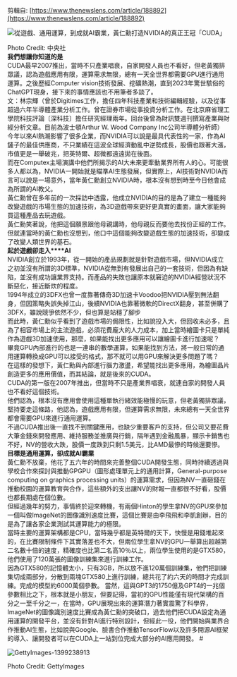 剪輯自: [https://www.thenewslens.com/article/188892](https://www.thenewslens.com/article/188892)

![從遊戲、通用運算，到成就AI霸業，黃仁勳打造NVIDIA的真正王冠「CUDA」](Exported%20image%2020241106113541-0.jpeg)

Photo Credit: 中央社  
**我們想讓你知道的是**  
CUDA最早2007推出，當時不只產業唱衰，自家開發人員也不看好，但老黃獨排眾議，認為遊戲應用有限，運算需求無限，總有一天全世界都需要GPU進行通用運算。之後歷經Computer vision技術發展、挖礦熱潮，直到2023年驚世駭俗的ChatGPT現身，接下來的事情應該也不用筆者多談了。  
文：林宗輝（曾於Digitimes工作，擔任四年科技產業和技術編輯經驗，以及從事超過六年半導體產業分析工作。曾在證券市場從事投資分析工作。在北京麻省理工學院科技評論〔深科技〕擔任研究經理兩年。回台後曾為財訊雙週刊撰寫產業與財經分析文章。目前為波士頓Arthur W. Wood Company Inc公司半導體分析師）  
今年以來AI熱潮影響了很多企業，而NVIDIA可以說是最具代表性的一家，作為AI鏟子的最佳供應商，不只業績在這波全球經濟動亂中逆勢成長，股價也跟著大漲，市值更是一舉破兆，把英特爾、超微都遠遠拋在後面。  
而在Computex主場演講中他們所揭示的AI大未來更牽動業界所有人的心。可能很多人都以為，NVIDIA一開始就是瞄準AI生態發展，但實際上，AI技術對NVIDIA而言可以說是一場意外，當年黃仁勳創立NVIDIA時，根本沒有想到時至今日他會成為所謂的AI教父。  
黃仁勳曾在多年前的一次採訪中透露，他成立NVIDIA的目的是為了建立一種能夠改變遊戲的市場生態的加速技術，為3D遊戲帶來更好更真實的畫面，讓大家能夠買這種產品去玩遊戲。  
黃仁勳笑著說，他把這個願景跟他母親講時，他母親反而要他去找份正經的工作。  
但就連當時的黃仁勳也沒想到，他口中這個能夠改變遊戲生態的加速技術，卻變成了改變人類世界的基石。  
**起於遊戲卻走入****AI**  
NVIDIA創立於1993年，從一開始的產品規劃就是針對遊戲市場，但NVIDIA成立之初並沒有所謂的3D標準，NVIDIA從無到有發展出自己的一套技術，但因為有缺陷，並沒有成功讓業界支持。而產品的失敗也讓原本就窘迫的NVIDIA經營狀況不斷惡化，接近斷炊的程度。  
1994年成立的3DFX也曾一度靠著傳奇3D加速卡Voodoo把NVIDIA壓到無法翻身，但因策略失誤失掉江山，後續NVIDIA也靠著微軟的DirectX翻身，甚至併購了3DFX，雖說競爭依然不少，但也算是站穩了腳步  
而此時，黃仁勳似乎看到了遊戲市場的侷限性，比如說投入大，但回收未必多，且為了相容市場上的主流遊戲，必須花費龐大的人力成本，加上當時繪圖卡只是單純作為遊戲3D加速使用，那麼，如果能找出更多應用可以讓繪圖卡進行加速呢？  
畢竟GPU內部進行的也是一連串的數學運算，如果能找到方法，將一般日常的通用運算轉換成GPU可以接受的格式，那不就可以用GPU來解決更多問題了嗎？  
在這樣的發想下，黃仁勳與內部進行腦力激盪，希望能找出更多應用，為繪圖晶片創造更多的應用價值，而其結論，就是後來的CUDA。  
CUDA的第一版在2007年推出，但當時不只是產業界唱衰，就連自家的開發人員也不看好這個技術。  
他們認為，根本沒有應用會使用這種單執行緒效能極慢的玩意，但老黃獨排眾議，堅持要走這條路，他認為，遊戲應用有限，但運算需求無限，未來總有一天全世界都會需要GPU來進行通用運算。  
不過CUDA推出後一直找不到關鍵應用，也缺少重要客戶的支持，但公司又要花費大筆金錢來開發應用、維持服務並推廣與行銷，隔年遇到金融風暴，顯示卡銷售也不好，NV的營收大跌，股價一度跌到只剩1.5美元，比AMD最慘的時候還要慘。  
**目標是通用運算，卻成就****AI****霸業**  
黃仁勳不放棄，他花了五六年的時間來完善整個CUDA開發生態，同時持續透過與學校合作來探討與推動GPGPU（圖形處理單元上的通用計算，General-purpose computing on graphics processing units）的運算需求，但因為NV一直砸錢在推動校園的運算教育與合作，這些額外的支出讓NV的財報一直都很不好看，股價也都長期處在個位數。  
但經過幾年的努力，事情終於迎來轉機，有兩個Hinton的學生拿NV的GPU來參加一個叫做ImageNet的圖像識別速度比賽，這個比賽是由李飛飛和李凱創辦，目的是為了讓各家企業測試其運算能力的極限。  
當時主要的運算架構都是CPU，當時幾乎都是英特爾的天下，快慢是用錢堆起來的，在比賽限制條件下其實落差也不大，但兩位學生拿NV的GPU一舉算出超越第二名數十倍的速度，精確度也比第二名高10％以上，兩位學生使用的是GTX580，他們使用了120萬張的圖像訓練集來進行訓練工作。  
因為GTX580的記憶體太小，只有3GB，所以放不進120萬個訓練集，他們把訓練集切成兩部分，分散到兩塊GTX580上進行訓練，總共花了約六天的時間才完成訓練。完成的模型約6000萬個參數。 
當然，這與GPT3的1750億及GPT4的一兆個參數相比之下，根本就是小朋友，但要記得，當初的GPU性能僅有現代架構的百分之一至千分之一，在當時，GPU展現出來的運算潛力著實震驚了科學界，  
ImageNet的圖像識別速度比賽成為黃仁勳的突破口，過去他們把CUDA設定為通用運算的開發平台，並沒有針對AI進行特別設計，但經此一役，他們開始與業界合作推動AI生態，比如說與Google、臉書合作推動TensorFlow以及許多開源AI框架的導入、讓開發者可以在CUDA上一站到位完成大部分的AI應用開發。 #

![GettyImages-1399238913](Exported%20image%2020241106113542-1.jpeg)

Photo Credit: GettyImages
